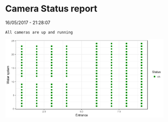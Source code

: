 Camera Status report
================
16/05/2017 - 21:28:07

    All cameras are up and running

![](camreport_files/figure-markdown_github/unnamed-chunk-2-1.png)
